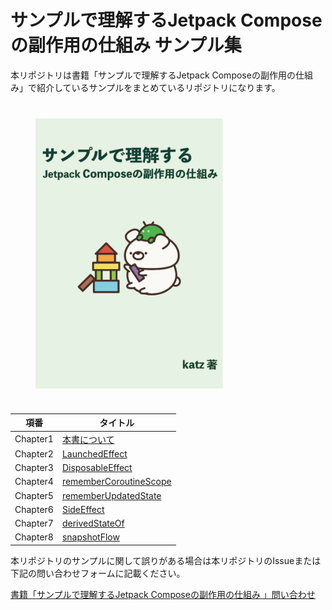 # サンプルで理解するJetpack Composeの副作用の仕組み サンプル集

本リポジトリは書籍「サンプルで理解するJetpack Composeの副作用の仕組み」で紹介しているサンプルをまとめているリポジトリになります。

<img src="./cover.png" width="300" style="display: block; margin: 40px">

| 項番 | タイトル |
| ------- | ------- |
| Chapter1 | [本書について](https://zenn.dev/kaleidot725/books/jetpack-compose-sideeffect-samples/viewer/0-introduction) |
| Chapter2 | [LaunchedEffect](https://zenn.dev/kaleidot725/books/jetpack-compose-sideeffect-samples/viewer/1-jc-side-effects) |
| Chapter3 | [DisposableEffect](https://zenn.dev/kaleidot725/books/jetpack-compose-sideeffect-samples/viewer/2-jc-dispoasble-effect) |
| Chapter4 | [rememberCoroutineScope](https://zenn.dev/kaleidot725/books/jetpack-compose-sideeffect-samples/viewer/3-jc-remember-coroutine-scope) |
| Chapter5 | [rememberUpdatedState](https://zenn.dev/kaleidot725/books/jetpack-compose-sideeffect-samples/viewer/4-jc-remember-updated-state) |
| Chapter6 | [SideEffect](https://zenn.dev/kaleidot725/books/jetpack-compose-sideeffect-samples/viewer/5-jc-side-effect) |
| Chapter7 | [derivedStateOf](https://zenn.dev/kaleidot725/books/jetpack-compose-sideeffect-samples/viewer/6-jc-derive-state-of) |
| Chapter8 | [snapshotFlow](https://zenn.dev/kaleidot725/books/jetpack-compose-sideeffect-samples/viewer/7-jc-snapshot-flow) |

本リポジトリのサンプルに関して誤りがある場合は本リポジトリのIssueまたは下記の問い合わせフォームに記載ください。

[書籍「サンプルで理解するJetpack Composeの副作用の仕組み 」問い合わせ](https://zenn.dev/kaleidot725/scraps/e79b6a72fb24d5)

